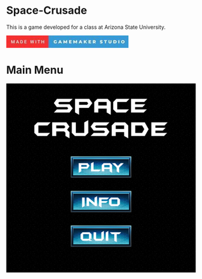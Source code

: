 # Space-Crusade
This is a game developed for a class at Arizona State University.

![alt text](images/testing.jpg)

# Main Menu

![alt text](images/mainmenu.png)
